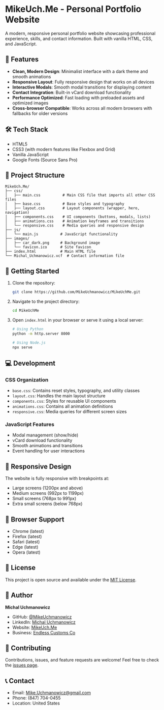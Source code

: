 # MikeUch.Me - Personal Portfolio Website

A modern, responsive personal portfolio website showcasing professional experience, skills, and contact information. Built with vanilla HTML, CSS, and JavaScript.

## 🌟 Features

- **Clean, Modern Design**: Minimalist interface with a dark theme and smooth animations
- **Responsive Layout**: Fully responsive design that works on all devices
- **Interactive Modals**: Smooth modal transitions for displaying content
- **Contact Integration**: Built-in vCard download functionality
- **Performance Optimized**: Fast loading with preloaded assets and optimized images
- **Cross-browser Compatible**: Works across all modern browsers with fallbacks for older versions

## 🛠️ Tech Stack

- HTML5
- CSS3 (with modern features like Flexbox and Grid)
- Vanilla JavaScript
- Google Fonts (Source Sans Pro)

## 📁 Project Structure

```
MikeUch.Me/
├── css/
│   ├── main.css          # Main CSS file that imports all other CSS files
│   ├── base.css          # Base styles and typography
│   ├── layout.css        # Layout components (wrapper, hero, navigation)
│   ├── components.css    # UI components (buttons, modals, lists)
│   ├── animations.css    # Animation keyframes and transitions
│   └── responsive.css    # Media queries and responsive design
├── js/
│   └── main.js          # JavaScript functionality
├── images/
│   ├── car_dark.png     # Background image
│   └── favicon.ico      # Site favicon
├── index.html           # Main HTML file
└── Michal_Uchmanowicz.vcf  # Contact information file
```

## 🚀 Getting Started

1. Clone the repository:
   ```bash
   git clone https://github.com/MikeUchmanowicz/MikeUchMe.git
   ```

2. Navigate to the project directory:
   ```bash
   cd MikeUchMe
   ```

3. Open `index.html` in your browser or serve it using a local server:
   ```bash
   # Using Python
   python -m http.server 8000
   
   # Using Node.js
   npx serve
   ```

## 💻 Development

### CSS Organization
- `base.css`: Contains reset styles, typography, and utility classes
- `layout.css`: Handles the main layout structure
- `components.css`: Styles for reusable UI components
- `animations.css`: Contains all animation definitions
- `responsive.css`: Media queries for different screen sizes

### JavaScript Features
- Modal management (show/hide)
- vCard download functionality
- Smooth animations and transitions
- Event handling for user interactions

## 📱 Responsive Design

The website is fully responsive with breakpoints at:
- Large screens (1200px and above)
- Medium screens (992px to 1199px)
- Small screens (768px to 991px)
- Extra small screens (below 768px)

## 🔧 Browser Support

- Chrome (latest)
- Firefox (latest)
- Safari (latest)
- Edge (latest)
- Opera (latest)

## 📄 License

This project is open source and available under the [MIT License](LICENSE).

## 👤 Author

**Michal Uchmanowicz**
- GitHub: [@MikeUchmanowicz](https://github.com/MikeUchmanowicz)
- LinkedIn: [Michal Uchmanowicz](https://www.linkedin.com/in/michal-uchmanowicz/)
- Website: [MikeUch.Me](https://mikeuch.me)
- Business: [Endless Customs Co](https://endlesscustoms.co)

## 🤝 Contributing

Contributions, issues, and feature requests are welcome! Feel free to check the [issues page](https://github.com/MikeUchmanowicz/MikeUchMe/issues).

## 📞 Contact

- Email: Mike.Uchmanowicz@gmail.com
- Phone: (847) 704-0455
- Location: United States
